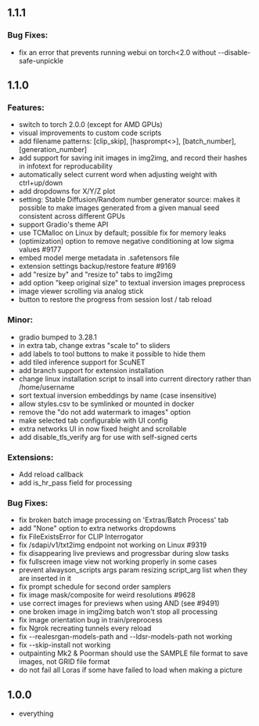 ## 1.1.1

### Bug Fixes:

* fix an error that prevents running webui on torch<2.0 without --disable-safe-unpickle

## 1.1.0

### Features:

* switch to torch 2.0.0 (except for AMD GPUs)
* visual improvements to custom code scripts
* add filename patterns: [clip_skip], [hasprompt<>], [batch_number], [generation_number]
* add support for saving init images in img2img, and record their hashes in infotext for reproducability
* automatically select current word when adjusting weight with ctrl+up/down
* add dropdowns for X/Y/Z plot
* setting: Stable Diffusion/Random number generator source: makes it possible to make images generated from a given manual seed consistent across different GPUs
* support Gradio's theme API
* use TCMalloc on Linux by default; possible fix for memory leaks
* (optimization) option to remove negative conditioning at low sigma values #9177
* embed model merge metadata in .safetensors file
* extension settings backup/restore feature #9169
* add "resize by" and "resize to" tabs to img2img
* add option "keep original size" to textual inversion images preprocess
* image viewer scrolling via analog stick
* button to restore the progress from session lost / tab reload

### Minor:

* gradio bumped to 3.28.1
* in extra tab, change extras "scale to" to sliders
* add labels to tool buttons to make it possible to hide them
* add tiled inference support for ScuNET
* add branch support for extension installation
* change linux installation script to insall into current directory rather than /home/username
* sort textual inversion embeddings by name (case insensitive)
* allow styles.csv to be symlinked or mounted in docker
* remove the "do not add watermark to images" option
* make selected tab configurable with UI config
* extra networks UI in now fixed height and scrollable
* add disable_tls_verify arg for use with self-signed certs

### Extensions:

* Add reload callback
* add is_hr_pass field for processing

### Bug Fixes:

* fix broken batch image processing on 'Extras/Batch Process' tab
* add "None" option to extra networks dropdowns
* fix FileExistsError for CLIP Interrogator
* fix /sdapi/v1/txt2img endpoint not working on Linux #9319
* fix disappearing live previews and progressbar during slow tasks
* fix fullscreen image view not working properly in some cases
* prevent alwayson_scripts args param resizing script_arg list when they are inserted in it
* fix prompt schedule for second order samplers
* fix image mask/composite for weird resolutions #9628
* use correct images for previews when using AND (see #9491)
* one broken image in img2img batch won't stop all processing
* fix image orientation bug in train/preprocess
* fix Ngrok recreating tunnels every reload
* fix --realesrgan-models-path and --ldsr-models-path not working
* fix --skip-install not working
* outpainting Mk2 & Poorman should use the SAMPLE file format to save images, not GRID file format
* do not fail all Loras if some have failed to load when making a picture

## 1.0.0

* everything

